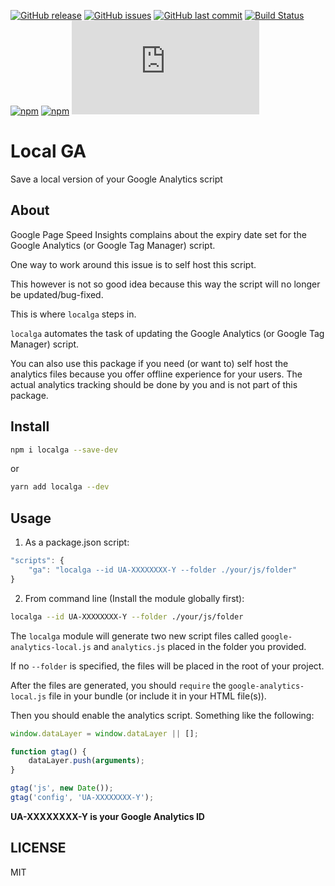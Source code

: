 [![GitHub release](https://img.shields.io/github/release/scriptex/localga.svg)](https://github.com/scriptex/localga/releases/latest)
[![GitHub issues](https://img.shields.io/github/issues/scriptex/localga.svg)](https://github.com/scriptex/localga/issues)
[![GitHub last commit](https://img.shields.io/github/last-commit/scriptex/localga.svg)](https://github.com/scriptex/localga/commits/master)
[![Build Status](https://travis-ci.com/scriptex/localga.svg?branch=master)](https://travis-ci.com/scriptex/localga)
[![npm](https://img.shields.io/npm/dt/localga.svg)](https://www.npmjs.com/package/localga)
[![npm](https://img.shields.io/npm/v/localga.svg)](https://www.npmjs.com/package/localga)
[![Analytics](https://ga-beacon.appspot.com/UA-83446952-1/github.com/scriptex/localga/README.md)](https://github.com/scriptex/localga/)

# Local GA

Save a local version of your Google Analytics script

## About

Google Page Speed Insights complains about the expiry date set for the Google Analytics (or Google Tag Manager) script.

One way to work around this issue is to self host this script.

This however is not so good idea because this way the script will no longer be updated/bug-fixed.

This is where `localga` steps in.

`localga` automates the task of updating the Google Analytics (or Google Tag Manager) script.

You can also use this package if you need (or want to) self host the analytics files because you offer offline experience for your users.
The actual analytics tracking should be done by you and is not part of this package.

## Install

```sh
npm i localga --save-dev
```

or

```sh
yarn add localga --dev
```

## Usage

1. As a package.json script:

```javascript
"scripts": {
	"ga": "localga --id UA-XXXXXXXX-Y --folder ./your/js/folder"
}
```

2. From command line (Install the module globally first):

```sh
localga --id UA-XXXXXXXX-Y --folder ./your/js/folder
```

The `localga` module will generate two new script files called `google-analytics-local.js` and `analytics.js` placed in the folder you provided.

If no `--folder` is specified, the files will be placed in the root of your project.

After the files are generated, you should `require` the `google-analytics-local.js` file in your bundle (or include it in your HTML file(s)).

Then you should enable the analytics script. Something like the following:

```javascript
window.dataLayer = window.dataLayer || [];

function gtag() {
	dataLayer.push(arguments);
}

gtag('js', new Date());
gtag('config', 'UA-XXXXXXXX-Y');
```

**UA-XXXXXXXX-Y is your Google Analytics ID**

## LICENSE

MIT
